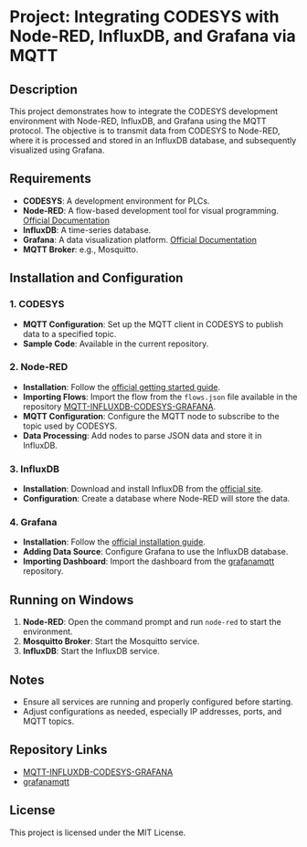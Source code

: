# Project: Integrating CODESYS with Node-RED, InfluxDB, and Grafana via MQTT

## Description

This project demonstrates how to integrate the CODESYS development environment with Node-RED, InfluxDB, and Grafana using the MQTT protocol. The objective is to transmit data from CODESYS to Node-RED, where it is processed and stored in an InfluxDB database, and subsequently visualized using Grafana.

## Requirements

- **CODESYS**: A development environment for PLCs.
- **Node-RED**: A flow-based development tool for visual programming. [Official Documentation](https://nodered.org/docs/)
- **InfluxDB**: A time-series database.
- **Grafana**: A data visualization platform. [Official Documentation](https://grafana.com/docs/)
- **MQTT Broker**: e.g., Mosquitto.

## Installation and Configuration

### 1. CODESYS

- **MQTT Configuration**: Set up the MQTT client in CODESYS to publish data to a specified topic.
- **Sample Code**: Available in the current repository.

### 2. Node-RED

- **Installation**: Follow the [official getting started guide](https://nodered.org/docs/getting-started/).
- **Importing Flows**: Import the flow from the `flows.json` file available in the repository [MQTT-INFLUXDB-CODESYS-GRAFANA](https://github.com/controlbytePL/MQTT-INFLUXDB-CODESYS-GRAFANA).
- **MQTT Configuration**: Configure the MQTT node to subscribe to the topic used by CODESYS.
- **Data Processing**: Add nodes to parse JSON data and store it in InfluxDB.

### 3. InfluxDB

- **Installation**: Download and install InfluxDB from the [official site](https://docs.influxdata.com/influxdb/v1.8/introduction/install/).
- **Configuration**: Create a database where Node-RED will store the data.

### 4. Grafana

- **Installation**: Follow the [official installation guide](https://grafana.com/docs/grafana/latest/installation/).
- **Adding Data Source**: Configure Grafana to use the InfluxDB database.
- **Importing Dashboard**: Import the dashboard from the [grafanamqtt](https://github.com/controlbytePL/grafanamqtt) repository.

## Running on Windows

1. **Node-RED**: Open the command prompt and run `node-red` to start the environment.
2. **Mosquitto Broker**: Start the Mosquitto service.
3. **InfluxDB**: Start the InfluxDB service.

## Notes

- Ensure all services are running and properly configured before starting.
- Adjust configurations as needed, especially IP addresses, ports, and MQTT topics.

## Repository Links

- [MQTT-INFLUXDB-CODESYS-GRAFANA](https://github.com/controlbytePL/MQTT-INFLUXDB-CODESYS-GRAFANA)
- [grafanamqtt](https://github.com/controlbytePL/grafanamqtt)

## License

This project is licensed under the MIT License. 
